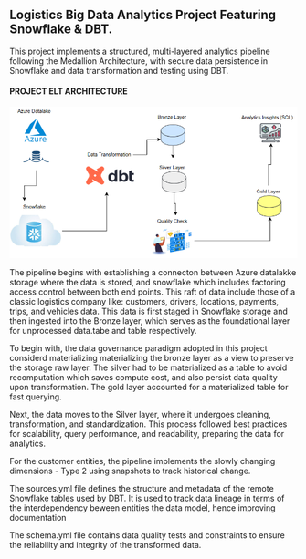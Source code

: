 ## Logistics Big Data Analytics Project Featuring Snowflake & DBT.

This project implements a structured, multi-layered analytics pipeline following the Medallion Architecture, with secure data persistence in Snowflake and data transformation and testing using DBT.

#### PROJECT ELT ARCHITECTURE
<div align="center">
  <img src="https://github.com/fredie7/dbt-snowflake-analytics/blob/main/logistics_proj/images/snowflake%20analysis.png?raw=true" />
  <br>
   <sub><b></b> </sub>
</div>

The pipeline begins with establishing a connecton between Azure datalakke storage where the data is stored, and snowflake which includes factoring access control between both end points. This raft of data include those of a classic logistics company like: customers, drivers, locations, payments, trips, and vehicles data. This data is first staged in Snowflake storage and then ingested into the Bronze layer, which serves as the foundational layer for unprocessed data.tabe and table respectively.

To begin with, the data governance paradigm adopted in this project considerd materializing materializing the bronze layer as a view to preserve the storage raw layer. The silver had to be materialized as a table to avoid recomputation which saves compute cost, and also persist data quality upon transformation. The gold layer accounted for a materialized table for fast querying.

Next, the data moves to the Silver layer, where it undergoes cleaning, transformation, and standardization. This process followed best practices for scalability, query performance, and readability, preparing the data for analytics.

For the customer entities, the pipeline implements the slowly changing dimensions - Type 2 using snapshots to track historical change.

The sources.yml file defines the structure and metadata of the remote Snowflake tables used by DBT. It is used to track data lineage in terms of the interdependency beween entities the data model, hence improving documentation

The schema.yml file contains data quality tests and constraints to ensure the reliability and integrity of the transformed data.
